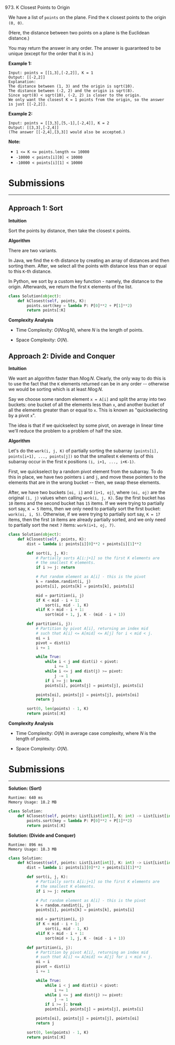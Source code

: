 973. K Closest Points to Origin

We have a list of `points` on the plane.  Find the `K` closest points to the origin `(0, 0)`.

(Here, the distance between two points on a plane is the Euclidean distance.)

You may return the answer in any order.  The answer is guaranteed to be unique (except for the order that it is in.)

 

**Example 1:**
```
Input: points = [[1,3],[-2,2]], K = 1
Output: [[-2,2]]
Explanation: 
The distance between (1, 3) and the origin is sqrt(10).
The distance between (-2, 2) and the origin is sqrt(8).
Since sqrt(8) < sqrt(10), (-2, 2) is closer to the origin.
We only want the closest K = 1 points from the origin, so the answer is just [[-2,2]].
```

**Example 2:**
```
Input: points = [[3,3],[5,-1],[-2,4]], K = 2
Output: [[3,3],[-2,4]]
(The answer [[-2,4],[3,3]] would also be accepted.)
```

**Note:**

* `1 <= K <= points.length <= 10000`
* `-10000 < points[i][0] < 10000`
* `-10000 < points[i][1] < 10000`

# Submissions
---
## Approach 1: Sort
**Intuition**

Sort the points by distance, then take the closest `K` points.

**Algorithm**

There are two variants.

In Java, we find the `K`-th distance by creating an array of distances and then sorting them. After, we select all the points with distance less than or equal to this `K`-th distance.

In Python, we sort by a custom key function - namely, the distance to the origin. Afterwards, we return the first `K` elements of the list.

```python
class Solution(object):
    def kClosest(self, points, K):
        points.sort(key = lambda P: P[0]**2 + P[1]**2)
        return points[:K]
```

**Complexity Analysis**

* Time Complexity: $O(N \log N)$, where $N$ is the length of points.

* Space Complexity: $O(N)$.

## Approach 2: Divide and Conquer
**Intuition**

We want an algorithm faster than $N \log N$. Clearly, the only way to do this is to use the fact that the `K` elements returned can be in any order -- otherwise we would be sorting which is at least $N \log N$.

Say we choose some random element `x = A[i]` and split the array into two buckets: one bucket of all the elements less than `x`, and another bucket of all the elements greater than or equal to `x`. This is known as "quickselecting by a pivot `x`".

The idea is that if we quickselect by some pivot, on average in linear time we'll reduce the problem to a problem of half the size.

**Algorithm**

Let's do the `work(i, j, K)` of partially sorting the subarray `(points[i], points[i+1], ..., points[j])` so that the smallest `K` elements of this subarray occur in the first `K` positions `(i, i+1, ..., i+K-1)`.

First, we quickselect by a random pivot element from the subarray. To do this in place, we have two pointers `i` and `j`, and move these pointers to the elements that are in the wrong bucket -- then, we swap these elements.

After, we have two buckets `[oi, i]` and `[i+1, oj]`, where `(oi, oj)` are the original `(i, j)` values when calling `work(i, j, K)`. Say the first bucket has `10` items and the second bucket has `15` items. If we were trying to partially sort say, `K = 5` items, then we only need to partially sort the first bucket: `work(oi, i, 5)`. Otherwise, if we were trying to partially sort say, `K = 17` items, then the first `10` items are already partially sorted, and we only need to partially sort the next `7` items: `work(i+1, oj, 7)`.

```python
class Solution(object):
    def kClosest(self, points, K):
        dist = lambda i: points[i][0]**2 + points[i][1]**2

        def sort(i, j, K):
            # Partially sorts A[i:j+1] so the first K elements are
            # the smallest K elements.
            if i >= j: return

            # Put random element as A[i] - this is the pivot
            k = random.randint(i, j)
            points[i], points[k] = points[k], points[i]

            mid = partition(i, j)
            if K < mid - i + 1:
                sort(i, mid - 1, K)
            elif K > mid - i + 1:
                sort(mid + 1, j, K - (mid - i + 1))

        def partition(i, j):
            # Partition by pivot A[i], returning an index mid
            # such that A[i] <= A[mid] <= A[j] for i < mid < j.
            oi = i
            pivot = dist(i)
            i += 1

            while True:
                while i < j and dist(i) < pivot:
                    i += 1
                while i <= j and dist(j) >= pivot:
                    j -= 1
                if i >= j: break
                points[i], points[j] = points[j], points[i]

            points[oi], points[j] = points[j], points[oi]
            return j

        sort(0, len(points) - 1, K)
        return points[:K]
```

**Complexity Analysis**

* Time Complexity: $O(N)$ in average case complexity, where $N$ is the length of points.

* Space Complexity: $O(N)$.

# Submissions
---
**Solution: (Sort)**
```
Runtime: 640 ms
Memory Usage: 18.2 MB
```
```python
class Solution:
    def kClosest(self, points: List[List[int]], K: int) -> List[List[int]]:
        points.sort(key = lambda P: P[0]**2 + P[1]**2)
        return points[:K]
```

**Solution: (Divide and Conquer)**
```
Runtime: 896 ms
Memory Usage: 18.3 MB
```
```python
class Solution:
    def kClosest(self, points: List[List[int]], K: int) -> List[List[int]]:
        dist = lambda i: points[i][0]**2 + points[i][1]**2

        def sort(i, j, K):
            # Partially sorts A[i:j+1] so the first K elements are
            # the smallest K elements.
            if i >= j: return

            # Put random element as A[i] - this is the pivot
            k = random.randint(i, j)
            points[i], points[k] = points[k], points[i]

            mid = partition(i, j)
            if K < mid - i + 1:
                sort(i, mid - 1, K)
            elif K > mid - i + 1:
                sort(mid + 1, j, K - (mid - i + 1))

        def partition(i, j):
            # Partition by pivot A[i], returning an index mid
            # such that A[i] <= A[mid] <= A[j] for i < mid < j.
            oi = i
            pivot = dist(i)
            i += 1

            while True:
                while i < j and dist(i) < pivot:
                    i += 1
                while i <= j and dist(j) >= pivot:
                    j -= 1
                if i >= j: break
                points[i], points[j] = points[j], points[i]

            points[oi], points[j] = points[j], points[oi]
            return j

        sort(0, len(points) - 1, K)
        return points[:K]
```